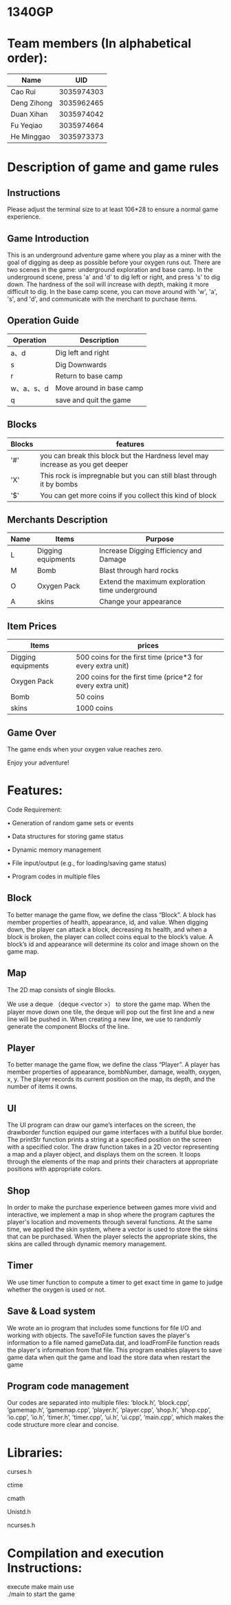 # 1340GP  
 
# Team members (In alphabetical order): 

 Name | UID 
 ---- | ----
Cao Rui | 3035974303 
Deng Zihong | 3035962465 
Duan Xihan | 3035974042 
Fu Yeqiao | 3035974664 
He Minggao | 3035973373 

 

# Description of game and game rules 

## Instructions 

Please adjust the terminal size to at least 106*28 to ensure a normal game 	experience. 

## Game Introduction 

This is an underground adventure game where you play as a miner with the goal of digging as deep as possible before your oxygen runs out. There are two scenes in the game: underground exploration and base camp. In the underground scene, press 'a' and 'd' to dig left or right, and press 's' to dig down. 
The hardness of the soil will increase with depth, making it more difficult to dig. In the base camp scene, you can move around with 'w', 'a', 's', and 'd', and communicate with the merchant to purchase items.

## Operation Guide 

Operation | Description  
---- | ---- 
a、d | Dig left and right 
s | Dig Downwards 
r | Return to base camp 
w、a、s、d | Move around in base camp 
q | save and quit the game 

## Blocks 

Blocks | features 
---- | ---- 
'#' | you can break this block but the Hardness level may increase as you get deeper 
'X' | This rock is impregnable but you can still blast through it by bombs 
'$' | You can get more coins if you collect this kind of block 

## Merchants Description 

Name | Items |Purpose  
---- | ---- | ---- 
L | Digging equipments| Increase Digging Efficiency and Damage 
M |Bomb | Blast through hard rocks 
O | Oxygen Pack |Extend the maximum exploration time underground 
A | skins | Change your appearance 

## Item Prices 

Items | prices  
---- | ---- 
Digging equipments| 500 coins for the first time (price*3 for every extra unit) 
Oxygen Pack | 200 coins for the first time  (price*2 for every extra unit) 
Bomb | 50 coins 
skins | 1000 coins 

## Game Over 

The game ends when your oxygen value reaches zero. 

Enjoy your adventure! 



# Features: 

Code Requirement:  

• Generation of random game sets or events  

• Data structures for storing game status  

• Dynamic memory management  

• File input/output (e.g., for loading/saving game status)  

• Program codes in multiple files  

 

## Block  

To better manage the game flow, we define the class “Block”. A 		block has member properties of health, appearance, id, and value. 		When digging down, the player can attack a block, decreasing its 		health, 	and when a block is broken, the player can 	collect coins equal 	 to the block’s value. A block’s id and appearance will determine 		its color and image shown on the game map. 

 

## Map  

The 2D map consists of single Blocks. 

We use a deque （deque <vector<Block> >） to store the game map. 	 When the player move down one tile, the deque will pop out the 		first line and a new line will be pushed in. When creating a new line, 	we use <random> to randomly generate the component Blocks of the 	line. 

 

## Player 

To better manage the game flow, we define the class “Player”. A player has member properties of appearance, bombNumber, damage, wealth, oxygen, x, y. The player records its current position on the map, its depth, and the number of items it owns. 

 

## UI  

The UI program can draw our game’s interfaces on the screen, the 	  	drawborder function equiped our game interfaces with a butiful blue 	border. The printStr function prints a string at a specified position on 	the screen with a specified color. The draw function takes in a 2D 		vector representing a map and a player object, and displays them on 	the screen. It loops through the elements of the map and prints their 	characters at appropriate positions with appropriate colors. 

 

## Shop 

In order to make the purchase experience between games more vivid 	and interactive, we implement a map in shop where the program 		captures the player's location and movements through several 			functions. At the same time, we applied the skin system, where a 		vector is used to store the skins that can be purchased. When the 		player selects the appropriate skins, the skins are called through 		dynamic memory management. 

	 

## Timer

We use timer function to compute a timer to get exact time in game to 	judge whether the oxygen is used or not. 

	 

## Save & Load system 

We wrote an io program that includes some functions for file I/O and 	working with objects. The saveToFile function saves the player's 		information to a file named gameData.dat, and loadFromFile function 	reads the player's information from that file. This program enables 		players to save game data when quit the game and load the store 		data when restart the game 

 

## Program code management 

Our codes are separated into multiple files: ‘block.h’, ‘block.cpp’, 		’gamemap.h’, ’gamemap.cpp’, ’player.h’, ’player.cpp’, ’shop.h’, 			’shop.cpp’, ’io.cpp’, ’io.h’, ’timer.h’, ’timer.cpp’, ’ui.h’, ’ui.cpp’, 			’main.cpp’, which makes the code structure more clear and concise. 

 
 
# Libraries: 

curses.h 

ctime 

cmath 

Unistd.h 

ncurses.h 

 

# Compilation and execution Instructions: 

execute make main use  
./main to start the game  
